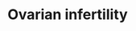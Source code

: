 ---
annotations:
- id: PW:0001699
  parent: disease pathway
  type: Pathway Ontology
  value: urogenital disease pathway
- id: DOID:5223
  type: Disease Ontology
  value: infertility
- id: CL:0000501
  parent: animal cell
  type: Cell Type Ontology
  value: granulosa cell
- id: CL:0000023
  parent: native cell
  type: Cell Type Ontology
  value: oocyte
authors:
- I.BenShlomo
- MaintBot
- A.Hsueh
- Mkutmon
- Fehrhart
- Eweitz
description: 'Ovarian &amp;#x2019;bottleneck&amp;#x2019; genes associated with infertility
  &amp;#xD; A valuable approach to the study of infertility is the comparison of mutations
  of individual human and mouse genes associated with infertility phenotypes. The
  individual gene pages in the OKdb (Ovarian Kaleidoscope Database: http://ovary.stanford.edu)
  contain information on associated fertility phenotypes sorted by ovarian and nonovarian
  defects and by subfertility or infertility. If one searches for null mutations (under
  &amp;#x2019;mutation type&amp;#x2019;) causing infertility (&amp;#x2019;infertile
  - ovarian defect&amp;#x2019;, under &amp;#x2019;female fertility status&amp;#x2019;)
  in mice (under &amp;#x2019;species&amp;#x2019;), 44 gene entries are found. The
  expression of these infertility genes in the oocyte and granulosa cells together
  with their cellular localization is presented in Ovarian Infertility gene map. The
  theca cell genes are not presented because most publications emphasize granulosa
  cell studies.&amp;#xD;'
last-edited: 2021-06-04
organisms:
- Mus musculus
redirect_from:
- /index.php/Pathway:WP273
- /instance/WP273
- /instance/WP273_rr118921
revision: r118921
schema-jsonld:
- '@context': https://schema.org/
  '@id': https://wikipathways.github.io/pathways/WP273.html
  '@type': Dataset
  creator:
    '@type': Organization
    name: WikiPathways
  description: 'Ovarian &amp;#x2019;bottleneck&amp;#x2019; genes associated with infertility
    &amp;#xD; A valuable approach to the study of infertility is the comparison of
    mutations of individual human and mouse genes associated with infertility phenotypes.
    The individual gene pages in the OKdb (Ovarian Kaleidoscope Database: http://ovary.stanford.edu)
    contain information on associated fertility phenotypes sorted by ovarian and nonovarian
    defects and by subfertility or infertility. If one searches for null mutations
    (under &amp;#x2019;mutation type&amp;#x2019;) causing infertility (&amp;#x2019;infertile
    - ovarian defect&amp;#x2019;, under &amp;#x2019;female fertility status&amp;#x2019;)
    in mice (under &amp;#x2019;species&amp;#x2019;), 44 gene entries are found. The
    expression of these infertility genes in the oocyte and granulosa cells together
    with their cellular localization is presented in Ovarian Infertility gene map.
    The theca cell genes are not presented because most publications emphasize granulosa
    cell studies.&amp;#xD;'
  keywords:
  - Atm
  - Bmpr1b
  - Ccnd2
  - Cdk4
  - Cdkn1b
  - Cebpb
  - Cyp19a1
  - Dazl
  - Dmc1
  - Egr1
  - Esr2
  - Fshr
  - Gdf9
  - Gja4
  - Inha
  - Lhcgr
  - Mlh1
  - Msh5
  - Ncor1
  - Nr5a1
  - Nrip1
  - Pgr
  - Prlr
  - Ptger2
  - Smad3
  - Smpd1
  - Syne2
  - Tbp
  - Vdr
  - Zp2
  - Zp3
  license: CC0
  name: Ovarian infertility
seo: CreativeWork
title: Ovarian infertility
wpid: WP273
---